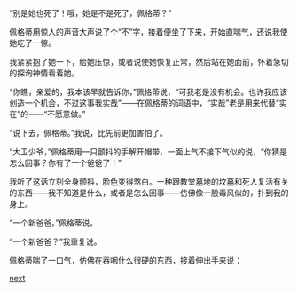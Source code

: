 
“别是她也死了！哦，她是不是死了，佩格蒂？”

佩格蒂用惊人的声音大声说了个“不”字，接着便坐了下来，开始直喘气，还说我使她吃了一惊。

我紧紧抱了她一下，给她压惊，或者说使她恢复正常，然后站在她面前，怀着急切的探询神情看着她。

“你瞧，亲爱的，我本该早就告诉你，”佩格蒂说，“可我老是没有机会。也许我应该创造一个机会，不过这事我实哉”——在佩格蒂的词语中，“实哉”老是用来代替“实在”的——“不愿意做。”

“说下去，佩格蒂。”我说，比先前更加害怕了。

“大卫少爷，”佩格蒂用一只颤抖的手解开帽带，一面上气不接下气似的说，“你猜是怎么回事？你有了一个爸爸了！”

我听了这话立刻全身颤抖，脸色变得煞白。一种跟教堂墓地的坟墓和死人复活有关的东西——我不知道是什么，或者是怎么回事——仿佛像一股毒风似的，扑到我的身上。

“一个新爸爸。”佩格蒂说。

“一个新爸爸？”我重复说。

佩格蒂喘了一口气，仿佛在吞咽什么很硬的东西，接着伸出手来说：

[next](page50)